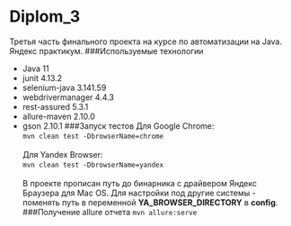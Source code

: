 # Diplom_3
Третья часть финального проекта на курсе по автоматизации на Java.
Яндекс практикум.
###Используемые технологии
* Java 11
* junit 4.13.2
* selenium-java 3.141.59
* webdrivermanager 4.4.3
* rest-assured 5.3.1
* allure-maven 2.10.0
* gson 2.10.1
###Запуск тестов
Для Google Chrome: \
`mvn clean test -DbrowserName=chrome`\
\
Для Yandex Browser: \
`mvn clean test -DbrowserName=yandex`\
\
В проекте прописан путь до бинарника с драйвером Яндекс Браузера для Mac OS. Для настройки под другие системы - поменять путь в переменной **YA_BROWSER_DIRECTORY** в **config**.
###Получение allure отчета
`mvn allure:serve`